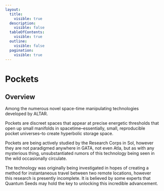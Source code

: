 ```yaml
---
layout:
  title:
    visible: true
  description:
    visible: false
  tableOfContents:
    visible: true
  outline:
    visible: false
  pagination:
    visible: true
---
```


# Pockets

## Overview

Among the numerous novel space-time manipulating technologies developed by ALTAR.

Pockets are discreet spaces that appear at precise energetic thresholds that open up small manifolds in spacetime–essentially, small, reproducible pocket universes–to create hyperbolic storage space.

Pockets are being actively studied by the Research Corps in Sol, however they are not paradigmed anywhere in GATA, not even Atla, but as with any mysterious thing, unsubstantiated rumors of this technology being seen in the wild occasionally circulate.

The technology was originally being investigated in hopes of creating a method for instantaneous travel between two remote locations, however this research is presently incomplete. It is believed by some experts that Quantum Seeds may hold the key to unlocking this incredible advancement.
